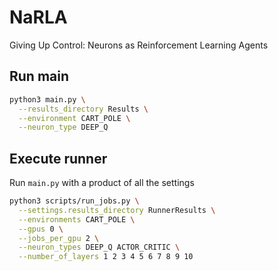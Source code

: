 # NaRLA
Giving Up Control: Neurons as Reinforcement Learning Agents

## Run main
```bash 
python3 main.py \
  --results_directory Results \
  --environment CART_POLE \
  --neuron_type DEEP_Q
```

## Execute runner
Run `main.py` with a product of all the settings
```bash 
python3 scripts/run_jobs.py \
  --settings.results_directory RunnerResults \
  --environments CART_POLE \
  --gpus 0 \
  --jobs_per_gpu 2 \
  --neuron_types DEEP_Q ACTOR_CRITIC \
  --number_of_layers 1 2 3 4 5 6 7 8 9 10 
```
